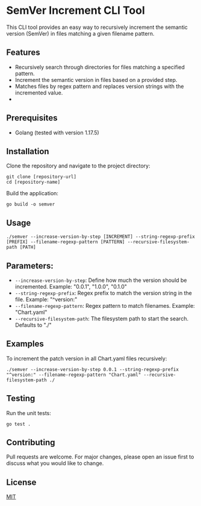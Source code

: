 # SemVer Increment CLI Tool
This CLI tool provides an easy way to recursively increment the semantic version (SemVer) in files matching a given filename pattern.

## Features
* Recursively search through directories for files matching a specified pattern.
* Increment the semantic version in files based on a provided step.
* Matches files by regex pattern and replaces version strings with the incremented value.
* 
## Prerequisites
* Golang (tested with version 1.17.5)

## Installation
Clone the repository and navigate to the project directory:
```shell
git clone [repository-url]
cd [repository-name]
```

Build the application:
```shell
go build -o semver
```

## Usage
```shell
./semver --increase-version-by-step [INCREMENT] --string-regexp-prefix [PREFIX] --filename-regexp-pattern [PATTERN] --recursive-filesystem-path [PATH]
```

## Parameters:
* `--increase-version-by-step`: Define how much the version should be incremented. Example: "0.0.1", "1.0.0", "0.1.0"
* `--string-regexp-prefix`: Regex prefix to match the version string in the file. Example: "^version:"
* `--filename-regexp-pattern`: Regex pattern to match filenames. Example: "Chart.yaml"
* `--recursive-filesystem-path`: The filesystem path to start the search. Defaults to "./"

## Examples
To increment the patch version in all Chart.yaml files recursively:
```shell
./semver --increase-version-by-step 0.0.1 --string-regexp-prefix "^version:" --filename-regexp-pattern "Chart.yaml" --recursive-filesystem-path ./
```

## Testing
Run the unit tests:
```shell
go test .
```

## Contributing
Pull requests are welcome. For major changes, please open an issue first to discuss what you would like to change.

## License
[MIT](https://choosealicense.com/licenses/mit/)

